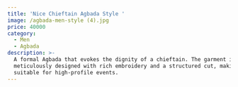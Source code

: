 ```yaml
---
title: 'Nice Chieftain Agbada Style '
image: /agbada-men-style (4).jpg
price: 40000
category:
  - Men
  - Agbada
description: >-
  A formal Agbada that evokes the dignity of a chieftain. The garment is
  meticulously designed with rich embroidery and a structured cut, making it
  suitable for high-profile events.
---
```


